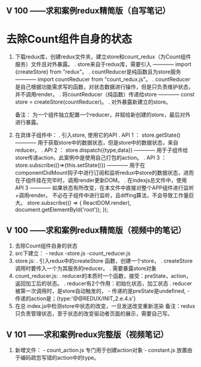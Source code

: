 ## V 100 ——求和案例redux精简版（自写笔记）
# 去除Count组件自身的状态
1. 下载redux库，创建redux文件夹，建立store和count_redux（为Count组件服务）文件且对外暴露。
   . store来自于redux库，需要引入 ———— import {createStore} from "redux"。
   . countReducer是纯函数且为store服务 ———— import countReducer from "count_redux.js"。
   . countReducer是自己根据功能需求写的函数，对状态数据进行操作，但是只负责维护状态，并不调用render。
   . 将countReducer（纯函数）传递给store ———— const store = createStore(countReducer)。
   . 对外暴露新建立的store。

   备注： 为一个组件独立配置一个reducer，并赋给新创建的store，最后对外进行暴露。

2. 在具体子组件中：
   . 引入store, 使用它的API
   . API 1 ： store.getState()  ———— 用于获取store中的数据状态，但是store中的数据状态，来自reducer。
   . API 2 ： store.dispatch({type,data}) ———— 用于子组件给store传递action，此案例中是使用自己打包的action。
   . API 3 ： store.subscribe(()=>{this.setState()}) ———— 用于在componentDidMount钩子中进行订阅和监听redux中store的数据状态，进而在子组件挂在完毕时，调用render更新DOM。
   . 在indexjs总文件中，使用 API 3 ———— 如果状态有所改变，在本文件中直接对整个APP组件进行监听+调用render。 不必在子组件中进行监听，且diffing算法，不会导致工作量巨大。
    store.subscribe(() => {
	    ReactDOM.render(<App />, document.getElementById('root'));
    });

## V 100 ——求和案例redux精简版（视频中的笔记）
1. 去除Count组件自身的状态
2. src下建立： 
          - redux
             -store.js
             -count_reducer.js
3. store.js:
   . 引入redux中的createStore 函数，创建一个store，
   . createStore调用时要传入一个为其服务的reducer。
   . 需要暴露store对象
4. count_reducer.js:
   . reducer的本质时一个函数，接受：preState，action，返回加工后的状态。
   . reducer有2个作用：初始化状态，加工状态
   . reducer 被第一次调用时，是store自动触发的，
           - 传递的是preState是undefined,
           - 传递的action是；{type:'@@REDUX/INIT_2.e.4.s'}   
5. 在总 index.js中检测store中状态的改变，一旦发送改变重新渲染<App/>
   备注：redux只负责管理状态，至于状态的改变驱动者页面的展示，需要自己写。


## V 101 ——求和案例redux完整版（视频笔记）
1. 新增文件：
         - count_action.js  专门用于创建action对象
         - constant.js      放置由于编码疏忽写错的action中的type。
